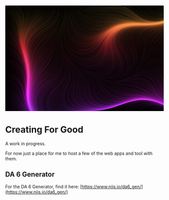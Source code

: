 ![Tinker Lab](assets/images/image_280_1_69210317_sm.png)

# Creating For Good

A work in progress.

For now just a place for me to host a few of the web apps and tool with them.


## DA 6 Generator

For the DA 6 Generator, find it here: [https://www.niis.io/da6_gen/](https://www.niis.io/da6_gen/)
